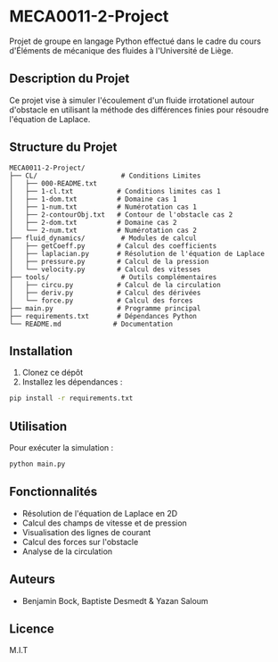 # MECA0011-2-Project 
Projet de groupe en langage Python effectué dans le cadre du cours d'Éléments de mécanique des fluides à l'Université de Liège.

## Description du Projet
Ce projet vise à simuler l'écoulement d'un fluide irrotationel autour d'obstacle en utilisant la méthode des différences finies pour résoudre l'équation de Laplace.

## Structure du Projet
```text
MECA0011-2-Project/
├── CL/                     # Conditions Limites
│   ├── 000-README.txt
│   ├── 1-cl.txt           # Conditions limites cas 1
│   ├── 1-dom.txt          # Domaine cas 1
│   ├── 1-num.txt          # Numérotation cas 1
│   ├── 2-contourObj.txt   # Contour de l'obstacle cas 2
│   ├── 2-dom.txt          # Domaine cas 2
│   └── 2-num.txt          # Numérotation cas 2
├── fluid_dynamics/         # Modules de calcul
│   ├── getCoeff.py        # Calcul des coefficients
│   ├── laplacian.py       # Résolution de l'équation de Laplace
│   ├── pressure.py        # Calcul de la pression
│   └── velocity.py        # Calcul des vitesses
├── tools/                  # Outils complémentaires
│   ├── circu.py           # Calcul de la circulation
│   ├── deriv.py           # Calcul des dérivées
│   └── force.py           # Calcul des forces
├── main.py                # Programme principal
├── requirements.txt       # Dépendances Python
└── README.md             # Documentation
```

## Installation
1. Clonez ce dépôt
2. Installez les dépendances :
```bash
pip install -r requirements.txt
```

## Utilisation
Pour exécuter la simulation :
```bash
python main.py
```

## Fonctionnalités
- Résolution de l'équation de Laplace en 2D
- Calcul des champs de vitesse et de pression
- Visualisation des lignes de courant
- Calcul des forces sur l'obstacle
- Analyse de la circulation

## Auteurs
- Benjamin Bock, Baptiste Desmedt & Yazan Saloum

## Licence
M.I.T